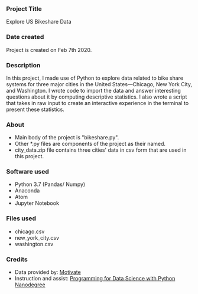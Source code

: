 ### Project Title
Explore US Bikeshare Data

### Date created
Project is created on Feb 7th 2020.

### Description
In this project, I made use of Python to explore data related to bike share systems for three major cities in the United States—Chicago, New York City, and Washington. I wrote code to import the data and answer interesting questions about it by computing descriptive statistics. I also wrote a script that takes in raw input to create an interactive experience in the terminal to present these statistics.


### About
+ Main body of the project is "bikeshare.py".
+ Other *.py files are components of the project as their named.
+ city_data.zip file contains three cities' data in csv form that are used in this project.
### Software used
+ Python 3.7 (Pandas/ Numpy)
+ Anaconda
+ Atom
+ Jupyter Notebook

### Files used
+ chicago.csv
+ new_york_city.csv
+ washington.csv

### Credits
+ Data provided by: [Motivate](https://www.motivateco.com/)
+ Instruction and assist: [Programming for Data Science with Python Nanodegree](https://www.udacity.com/course/programming-for-data-science-nanodegree--nd104)
